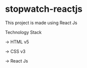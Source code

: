 # stopwatch-reactjs
This project is made using React Js

Technology Stack 

-> HTML v5

-> CSS v3

-> React Js
